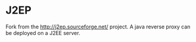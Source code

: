 J2EP
====

Fork from the http://j2ep.sourceforge.net/ project. A java reverse proxy can be deployed on a J2EE server.